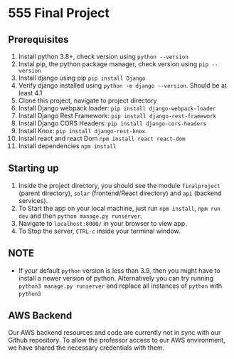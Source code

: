 # 555 Final Project

## Prerequisites
1. Install python 3.8+, check version using `python --version`
2. Instal pip, the python package manager, check version using `pip --version`
3. Install django using pip `pip install Django`
4. Verify django installed using `python -m django --version`. Should be at least 4.1
5. Clone this project, navigate to project directory
6. Install Django webpack loader: `pip install django-webpack-loader`
7. Install Django Rest Framework: `pip install django-rest-framework`
8. Install Django CORS Headers: `pip install django-cors-headers`
9. Install Knox: `pip install django-rest-knox`
10. Install react and react Dom `npm install react react-dom`
11. Install dependencies `npm install`



## Starting up
1. Inside the project directory, you should see the module `finalproject` (parent directory), `solar` (frontend/React directory) and `api` (backend services).
2. To Start the app on your local machine, just run `npm install`, `npm run dev` and then `python manage.py runserver`.
3. Navigate to `localhost:8000/` in your browser to view app.
4. To Stop the server, `CTRL-c` inside your terminal window.

## NOTE
- If your default `python` version is less than 3.9, then you might have to install a newer version of python. Alternatively you can try running `python3 manage.py runserver` and replace all instances of `python` with `python3`

## AWS Backend
Our AWS backend resources and code are currently not in sync with our Github repository. To allow the professor access to our AWS environment, we have shared the necessary credentials with them.
